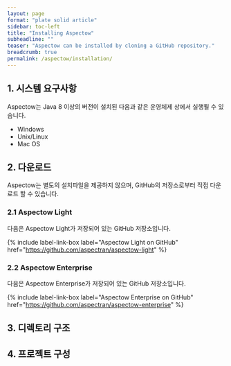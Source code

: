 ```yaml
---
layout: page
format: "plate solid article"
sidebar: toc-left
title: "Installing Aspectow"
subheadline: ""
teaser: "Aspectow can be installed by cloning a GitHub repository."
breadcrumb: true
permalink: /aspectow/installation/
---
```


## 1. 시스템 요구사항

Aspectow는 Java 8 이상의 버전이 설치된 다음과 같은 운영체제 상에서 실행될 수 있습니다.

* Windows
* Unix/Linux
* Mac OS

## 2. 다운로드

Aspectow는 별도의 설치파일을 제공하지 않으며, GitHub의 저장소로부터 직접 다운로드 할 수 있습니다.

### 2.1 Aspectow Light

다음은 Aspectow Light가 저장되어 있는 GitHub 저장소입니다.

{% include label-link-box label="Aspectow Light on GitHub" href="https://github.com/aspectran/aspectow-light" %}

### 2.2 Aspectow Enterprise

다음은 Aspectow Enterprise가 저장되어 있는 GitHub 저장소입니다.

{% include label-link-box label="Aspectow Enterprise on GitHub" href="https://github.com/aspectran/aspectow-enterprise" %}

## 3. 디렉토리 구조

## 4. 프로젝트 구성